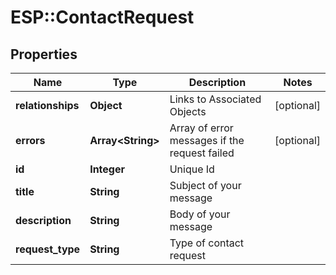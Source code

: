 # ESP::ContactRequest

## Properties
Name | Type | Description | Notes
------------ | ------------- | ------------- | -------------
**relationships** | **Object** | Links to Associated Objects | [optional] 
**errors** | **Array&lt;String&gt;** | Array of error messages if the request failed | [optional] 
**id** | **Integer** | Unique Id | 
**title** | **String** | Subject of your message | 
**description** | **String** | Body of your message | 
**request_type** | **String** | Type of contact request | 


